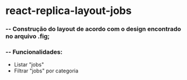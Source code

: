 # react-replica-layout-jobs

### -- Construção do layout de acordo com o design encontrado no arquivo .fig;
### -- Funcionalidades: 
- Listar "jobs"
- Filtrar "jobs" por categoria
